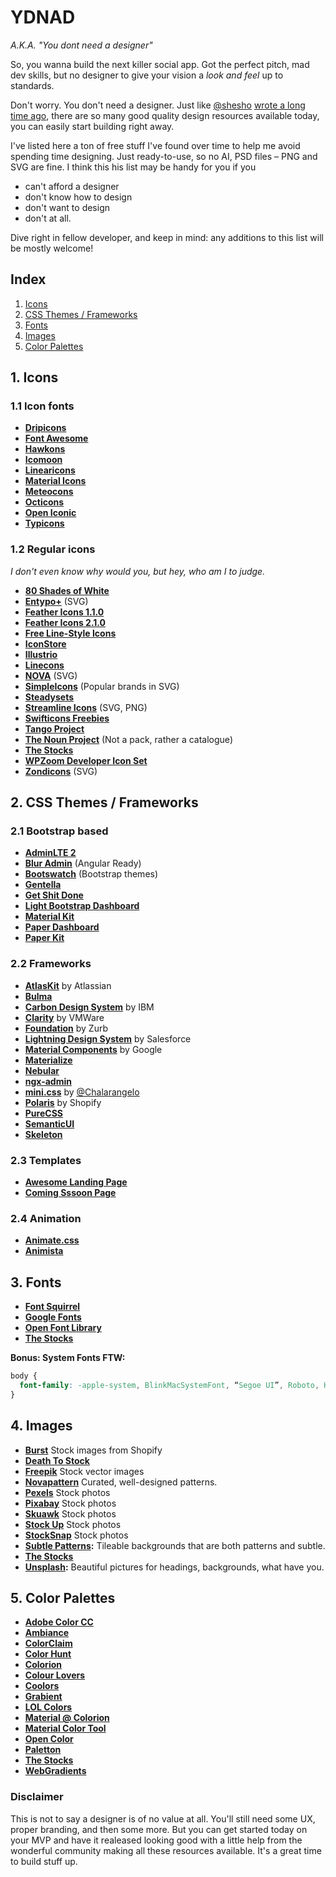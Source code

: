 # YDNAD
*A.K.A. "You dont need a designer"*

So, you wanna build the next killer social app. Got the perfect pitch, mad dev skills, but no designer to give your vision a *look and feel* up to standards.

Don't worry. You don't need a designer. Just like [@shesho](http://twitter.com/shesho) [wrote a long time ago](https://uxmag.com/articles/why-web-design-is-dead), there are so many good quality design resources available today, you can easily start building right away.

I've listed here a ton of free stuff I've found over time to help me avoid spending time designing. Just ready-to-use, so no AI, PSD files – PNG and SVG are fine. I think this his list may be handy for you if you
* can't afford a designer
* don't know how to design
* don't want to design
* don't at all.

Dive right in fellow developer, and keep in mind: any additions to this list will be mostly welcome!

## Index
1. [Icons](#1-icons)
2. [CSS Themes / Frameworks](#2-css-themes--frameworks)
3. [Fonts](#3-fonts)
4. [Images](#4-images)
5. [Color Palettes](#5-color-palettes)

## 1. Icons

### 1.1 Icon fonts
* **[Dripicons](https://github.com/amitjakhu/dripicons)**
* **[Font Awesome](http://fortawesome.github.io/Font-Awesome/)**
* **[Hawkons](http://hawcons.com/preview/)**
* **[Icomoon](https://icomoon.io/#icons-icomoon)**
* **[Linearicons](https://linearicons.com/)**
* **[Material Icons](https://design.google.com/icons/)**
* **[Meteocons](http://www.alessioatzeni.com/meteocons/)**
* **[Octicons](https://octicons.github.com/)**
* **[Open Iconic](https://useiconic.com/open/)**
* **[Typicons](http://typicons.com/)**

### 1.2 Regular icons
*I don't even know why would you, but hey, who am I to judge.*

* **[80 Shades of White](https://dribbble.com/shots/928458-80-Shades-of-White-Icons)**
* **[Entypo+](http://www.entypo.com/)** (SVG)
* **[Feather Icons 1.1.0](http://colebemis.com/feather/)**
* **[Feather Icons 2.1.0](https://feathericons.com/)**
* **[Free Line-Style Icons](http://www.elegantthemes.com/blog/freebie-of-the-week/free-line-style-icons)**
* **[IconStore](http://iconstore.co)**
* **[Illustrio](http://illustrio.com)**
* **[Linecons](http://designmodo.com/linecons-free/)**
* **[NOVA](http://www.webalys.com/nova/)** (SVG)
* **[SimpleIcons](https://simpleicons.org/)** (Popular brands in SVG)
* **[Steadysets](http://steadysets.com/)**
* **[Streamline Icons](http://www.streamlineicons.com/)** (SVG, PNG)
* **[Swifticons Freebies](https://www.swifticons.com/get-freebies)**
* **[Tango Project](https://commons.wikimedia.org/wiki/Tango_icons)**
* **[The Noun Project](https://thenounproject.com/)** (Not a pack, rather a catalogue)
* **[The Stocks](http://thestocks.im/)**
* **[WPZoom Developer Icon Set](http://www.wpzoom.com/wpzoom/new-freebie-wpzoom-developer-icon-set-154-free-icons/)**
* **[Zondicons](http://www.zondicons.com/)** (SVG)

## 2. CSS Themes / Frameworks

### 2.1 Bootstrap based
* **[AdminLTE 2](https://almsaeedstudio.com/blog/features-of-adminlte-2.1)**
* **[Blur Admin](http://akveo.github.io/blur-admin)** (Angular Ready)
* **[Bootswatch](https://bootswatch.com/)** (Bootstrap themes)
* **[Gentella](https://colorlib.com/polygon/gentelella/index.html)**
* **[Get Shit Done](http://www.creative-tim.com/product/get-shit-done-kit)**
* **[Light Bootstrap Dashboard](http://www.creative-tim.com/product/light-bootstrap-dashboard)**
* **[Material Kit](http://www.creative-tim.com/product/material-kit)**
* **[Paper Dashboard](http://www.creative-tim.com/product/paper-dashboard)**
* **[Paper Kit](http://www.creative-tim.com/product/paper-kit)**

### 2.2 Frameworks
* **[AtlasKit](https://atlaskit.atlassian.com/)** by Atlassian
* **[Bulma](http://bulma.io/)**
* **[Carbon Design System](http://carbondesignsystem.com/)** by IBM
* **[Clarity](https://vmware.github.io/clarity/)** by VMWare
* **[Foundation](http://foundation.zurb.com/)** by Zurb
* **[Lightning Design System](https://www.lightningdesignsystem.com/)** by Salesforce
* **[Material Components](https://material.io/components/web/)** by Google
* **[Materialize](http://materializecss.com/)**
* **[Nebular](https://github.com/akveo/nebular)**
* **[ngx-admin](https://github.com/akveo/ngx-admin)**
* **[mini.css](http://minicss.org/)** by [@Chalarangelo](https://github.com/Chalarangelo)
* **[Polaris](http://polaris.shopify.com)** by Shopify
* **[PureCSS](http://purecss.io)**
* **[SemanticUI](http://semantic-ui.com/)**
* **[Skeleton](http://getskeleton.com/)**

### 2.3 Templates
* **[Awesome Landing Page](http://www.creative-tim.com/product/awesome-landing-page)**
* **[Coming Sssoon Page](http://www.creative-tim.com/product/coming-sssoon-page)**

### 2.4 Animation
* **[Animate.css](https://daneden.github.io/animate.css/)**
* **[Animista](http://animista.net/)**

## 3. Fonts
* **[Font Squirrel](https://www.fontsquirrel.com/)**
* **[Google Fonts](https://fonts.google.com/)**
* **[Open Font Library](https://fontlibrary.org/)**
* **[The Stocks](http://thestocks.im/)**

**Bonus: System Fonts FTW:**

```css
body { 
  font-family: -apple-system, BlinkMacSystemFont, “Segoe UI”, Roboto, Helvetica, Arial, sans-serif;
}
```

## 4. Images
* **[Burst](https://burst.shopify.com/)** Stock images from Shopify
* **[Death To Stock](http://deathtothestockphoto.com/)**
* **[Freepik](http://www.freepik.com/)** Stock vector images
* **[Novapattern](http://novapattern.com/)** Curated, well-designed patterns.
* **[Pexels](http://pexels.com)** Stock photos
* **[Pixabay](https://pixabay.com/)** Stock photos
* **[Skuawk](http://skuawk.com/)** Stock photos
* **[Stock Up](https://www.sitebuilderreport.com/stock-up)** Stock photos
* **[StockSnap](https://stocksnap.io)** Stock photos
* **[Subtle Patterns](http://subtlepatterns.com/):** Tileable backgrounds that are both patterns and subtle.
* **[The Stocks](http://thestocks.im/)**
* **[Unsplash](https://unsplash.com/):** Beautiful pictures for headings, backgrounds, what have you.

## 5. Color Palettes
* **[Adobe Color CC](https://color.adobe.com/es/create/color-wheel/)**
* **[Ambiance](http://ambiance.somethingjustlikethis.com/)**
* **[ColorClaim](http://www.vanschneider.com/colors/)**
* **[Color Hunt](http://www.colorhunt.co/)**
* **[Colorion](http://www.colorion.co/)**
* **[Colour Lovers](http://www.colourlovers.com/)**
* **[Coolors](https://coolors.co/)**
* **[Grabient](https://www.grabient.com/)**
* **[LOL Colors](https://www.webdesignrankings.com/resources/lolcolors)**
* **[Material @ Colorion](http://material.colorion.co/)**
* **[Material Color Tool](material.io/color)**
* **[Open Color](https://yeun.github.io/open-color/)**
* **[Paletton](http://paletton.com/)**
* **[The Stocks](http://thestocks.im/)**
* **[WebGradients](https://webgradients.com/)**

### Disclaimer
This is not to say a designer is of no value at all. You'll still need some UX, proper branding, and then some more. But you can get started today on your MVP and have it realeased looking good with a little help from the wonderful community making all these resources available. It's a great time to build stuff up.
